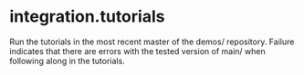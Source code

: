 # integration.tutorials
Run the tutorials in the most recent master of the demos/ repository.
Failure indicates that there are errors with the tested version of main/ when following along in the tutorials.
